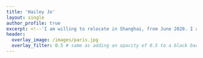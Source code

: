 ```yaml
---
title: 'Hailey Jo'
layout: single
author_profile: true
excerpt: <!--'I am willing to relocate in Shanghai, from June 2020. I am looking for new career opportunities.'-->
header:
  overlay_image: /images/paris.jpg
  overlay_filter: 0.5 # same as adding an opacity of 0.5 to a black background
---
```


